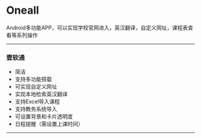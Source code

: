 # Oneall
Android多功能APP，可以实现学校官网进入，英汉翻译，自定义网址，课程表查看等系列操作

---
### 壹软通
* 简洁
* 支持多功能搭载
* 可实现自定义网址
* 实现本地检索英汉翻译
* 支持Excel导入课程
* 支持教务系统导入
* 可设置背景和卡片透明度
* 日程提醒（需设置上课时间）
---
